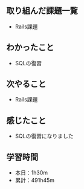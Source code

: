 ## 取り組んだ課題一覧
- Rails課題
## わかったこと
- SQLの復習
## 次やること
- Rails課題
## 感じたこと
- SQLの復習になりました
## 学習時間
- 本日：1h30m
- 累計：491h45m
